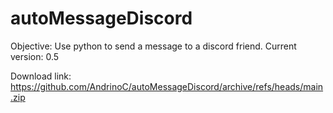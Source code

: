 # autoMessageDiscord
Objective: Use python to send a message to a discord friend.
Current version: 0.5

Download link: https://github.com/AndrinoC/autoMessageDiscord/archive/refs/heads/main.zip
